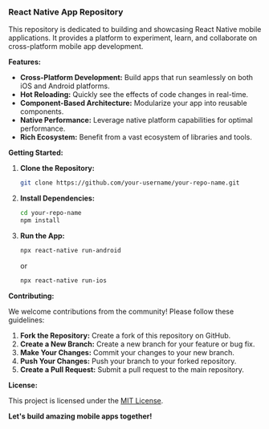 ### React Native App Repository

This repository is dedicated to building and showcasing React Native mobile applications. It provides a platform to experiment, learn, and collaborate on cross-platform mobile app development.

**Features:**

  * **Cross-Platform Development:** Build apps that run seamlessly on both iOS and Android platforms.
  * **Hot Reloading:** Quickly see the effects of code changes in real-time.
  * **Component-Based Architecture:** Modularize your app into reusable components.
  * **Native Performance:** Leverage native platform capabilities for optimal performance.
  * **Rich Ecosystem:** Benefit from a vast ecosystem of libraries and tools.

**Getting Started:**

1.  **Clone the Repository:**

    ```bash
    git clone https://github.com/your-username/your-repo-name.git
    ```

2.  **Install Dependencies:**

    ```bash
    cd your-repo-name
    npm install
    ```

3.  **Run the App:**

    ```bash
    npx react-native run-android
    ```

    or

    ```bash
    npx react-native run-ios
    ```

**Contributing:**

We welcome contributions from the community\! Please follow these guidelines:

1.  **Fork the Repository:** Create a fork of this repository on GitHub.
2.  **Create a New Branch:** Create a new branch for your feature or bug fix.
3.  **Make Your Changes:** Commit your changes to your new branch.
4.  **Push Your Changes:** Push your branch to your forked repository.
5.  **Create a Pull Request:** Submit a pull request to the main repository.

**License:**

This project is licensed under the [MIT License](https://www.google.com/url?sa=E&source=gmail&q=LICENSE).

**Let's build amazing mobile apps together\!**

